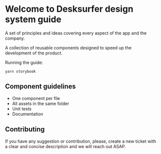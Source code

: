 # Welcome to Desksurfer design system guide

A set of principles and ideas covering every aspect of the app and the company.

A collection of reusable components designed to speed up the development of the product.

Running the guide:

```
yarn storybook
```

## Component guidelines

- One component per file
- All assets in the same folder
- Unit tests
- Documentation

## Contributing

If you have any suggestion or contribution, please, create a new ticket with a clear and concise description and we will reach out ASAP.
